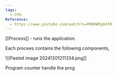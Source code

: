 ```yaml
---
tags:
  - CPU
Reference:
  - https://www.youtube.com/watch?v=M9HHWFp84f0
---
```


[[Process]] - runs the application.

Each procees contains the following components,

![[Pasted image 20241201211334.png]]

Program counter handle the prog
